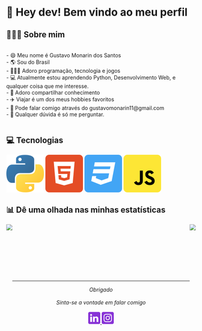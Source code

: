 # 🖖 Hey dev! Bem vindo ao meu perfil

## 👨🏻‍💻 Sobre mim
<br>
- 😄 Meu nome é Gustavo Monarin dos Santos<br>
- 🌎 Sou do Brasil<br>
- 👨🏻‍💻 Adoro programação, tecnologia e jogos<br>
- 💻 Atualmente estou aprendendo Python, Desenvolvimento Web, e qualquer coisa que me interesse.<br>
- 🧠 Adoro compartilhar conhecimento<br>
- ✈️ Viajar é um dos meus hobbies favoritos<br>
- 📧 Pode falar comigo através do gustavomonarin11@gmail.com<br>
- 💬 Qualquer dúvida é só me perguntar.<br>

<br>

## 💻 Tecnologias
![Python Logo](/images/python.svg)
![HTML Logo](/images/html5.svg)
![CSS Logo](/images/css3.svg)
![Javascript Logo](/images/javascript.svg)

## 📊 Dê uma olhada nas minhas estatísticas

<a href="https://github.com/guhmonarin">
<img height="160em" align="left" src="https://github-readme-stats.vercel.app/api?username=guhmonarin&show_icons=true&bg_color=282A36&title_color=DD6387&icon_color=BD93F9&text_color=fff&border_color=fff" />
<img height="160em" align="right" src="https://github-readme-stats.vercel.app/api/top-langs/?username=guhmonarin&layout=compact&bg_color=282A36&title_color=DD6387&icon_color=BD93F9&text_color=fff&border_color=fff" />
</a>


<br>
<br>
<br>
<br>
<br>
<br>
<br>
<br>
    
---

<p align="center" > 
  <i>Obrigado</i><br><br>
  <i>Sinta-se a vontade em falar comigo</i><br><br>
  <a href="https://www.linkedin.com/in/gustavo-monarin-652672127/">
  <code><img alt="Meu linkedin" width="32" src="./images/linkedin.svg" /></code>
</a>
<a href="https://instagram.com/guhmonarin">
<code><img alt="Meu instagran" width="32" src="./images/instagram.svg" /></code>
</a>
</p>
